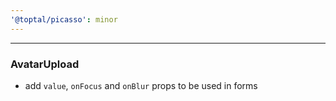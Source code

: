 ```yaml
---
'@toptal/picasso': minor
---
```


---
### AvatarUpload

- add `value`, `onFocus` and `onBlur` props to be used in forms
